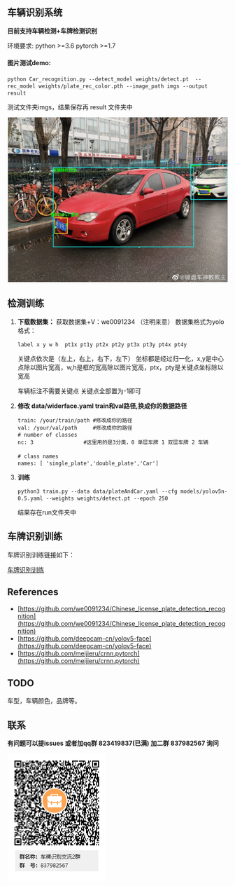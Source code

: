 ## 车辆识别系统

**目前支持车辆检测+车牌检测识别**

环境要求: python >=3.6  pytorch >=1.7

#### **图片测试demo:**

```
python Car_recognition.py --detect_model weights/detect.pt  --rec_model weights/plate_rec_color.pth --image_path imgs --output result
```

测试文件夹imgs，结果保存再 result 文件夹中

![Image text](image/test.jpg)

## **检测训练**

1. **下载数据集：**  获取数据集+V：we0091234 （注明来意）
   数据集格式为yolo格式：

   ```
   label x y w h  pt1x pt1y pt2x pt2y pt3x pt3y pt4x pt4y
   ```

   关键点依次是（左上，右上，右下，左下）
   坐标都是经过归一化，x,y是中心点除以图片宽高，w,h是框的宽高除以图片宽高，ptx，pty是关键点坐标除以宽高

   车辆标注不需要关键点 关键点全部置为-1即可
2. **修改 data/widerface.yaml    train和val路径,换成你的数据路径**

   ```
   train: /your/train/path #修改成你的路径
   val: /your/val/path     #修改成你的路径
   # number of classes
   nc: 3                #这里用的是3分类，0 单层车牌 1 双层车牌 2 车辆

   # class names
   names: [ 'single_plate','double_plate','Car'] 

   ```
3. **训练**

   ```
   python3 train.py --data data/plateAndCar.yaml --cfg models/yolov5n-0.5.yaml --weights weights/detect.pt --epoch 250
   ```

   结果存在run文件夹中

## **车牌识别训练**

车牌识别训练链接如下：

[车牌识别训练](https://github.com/we0091234/crnn_plate_recognition)

## References

* [https://github.com/we0091234/Chinese_license_plate_detection_recognition](https://github.com/we0091234/Chinese_license_plate_detection_recognition)
* [https://github.com/deepcam-cn/yolov5-face](https://github.com/deepcam-cn/yolov5-face)
* [https://github.com/meijieru/crnn.pytorch](https://github.com/meijieru/crnn.pytorch)

## TODO

车型，车辆颜色，品牌等。

## 联系

**有问题可以提issues 或者加qq群 823419837(已满) 加二群 837982567  询问**

![Image text](image/README/105384078.png)
